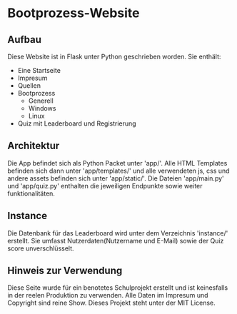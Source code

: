 # Bootprozess-Website

## Aufbau
Diese Website ist in Flask unter Python geschrieben worden. Sie enthält:
- Eine Startseite
- Impresum
- Quellen
- Bootprozess
    - Generell
    - Windows
    - Linux
- Quiz mit Leaderboard und Registrierung

## Architektur
Die App befindet sich als Python Packet unter 'app/'. Alle HTML Templates befinden sich dann unter 'app/templates/' und alle verwendeten js, css und andere assets befinden sich unter 'app/static/'.
Die Dateien 'app/main.py' und 'app/quiz.py' enthalten die jeweiligen Endpunkte sowie weiter funktionalitäten.

## Instance
Die Datenbank für das Leaderboard wird unter dem Verzeichnis 'instance/' erstellt. Sie umfasst Nutzerdaten(Nutzername und E-Mail) sowie der Quiz score unverschlüsselt.

## Hinweis zur Verwendung
Diese Seite wurde für ein benotetes Schulprojekt erstellt und ist keinesfalls in der reelen Produktion zu verwenden. Alle Daten im Impresum und Copyright sind reine Show. Dieses Projekt steht unter der MIT License.
